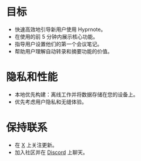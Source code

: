 # 目标

- 快速高效地引导新用户使用 Hyprnote。
- 在使用的前 5 分钟内展示核心功能。
- 指导用户设置他们的第一个会议笔记。
- 帮助用户理解自动转录和摘要功能的价值。

# 隐私和性能

- 本地优先构建：离线工作并将数据存储在您的设备上。
- 优先考虑用户隐私和无缝体验。

# 保持联系

- 在 [X](https://hyprnote.com/x) 上关注更新。
- 加入社区并在 [Discord](https://hyprnote.com/discord) 上聊天。
